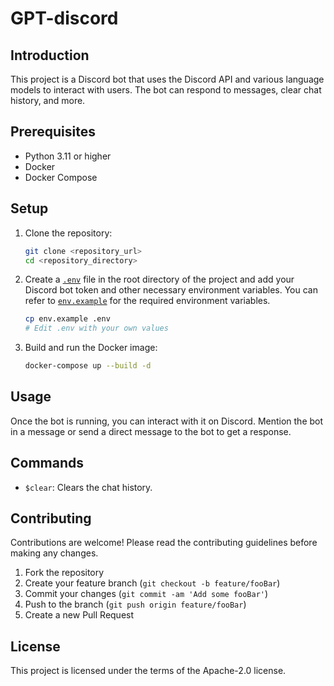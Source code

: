 # GPT-discord

## Introduction

This project is a Discord bot that uses the Discord API and various language models to interact with users. The bot can respond to messages, clear chat history, and more.

## Prerequisites

- Python 3.11 or higher
- Docker
- Docker Compose

## Setup

1. Clone the repository:

    ```bash
    git clone <repository_url>
    cd <repository_directory>
    ```

2. Create a [`.env`](.env) file in the root directory of the project and add your Discord bot token and other necessary environment variables. You can refer to [`env.example`](command:_github.copilot.openSymbolInFile?%5B%22env.example%22%2C%22env.example%22%5D "env.example") for the required environment variables.

    ```bash
    cp env.example .env
    # Edit .env with your own values
    ```

3. Build and run the Docker image:

    ```bash
    docker-compose up --build -d
    ```

## Usage

Once the bot is running, you can interact with it on Discord. Mention the bot in a message or send a direct message to the bot to get a response.

## Commands

- `$clear`: Clears the chat history.

## Contributing

Contributions are welcome! Please read the contributing guidelines before making any changes.

1. Fork the repository
2. Create your feature branch (`git checkout -b feature/fooBar`)
3. Commit your changes (`git commit -am 'Add some fooBar'`)
4. Push to the branch (`git push origin feature/fooBar`)
5. Create a new Pull Request

## License

This project is licensed under the terms of the Apache-2.0 license.